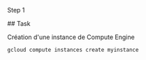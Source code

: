 Step 1

## Task

Création d'une instance de Compute Engine

`gcloud compute instances create myinstance`
